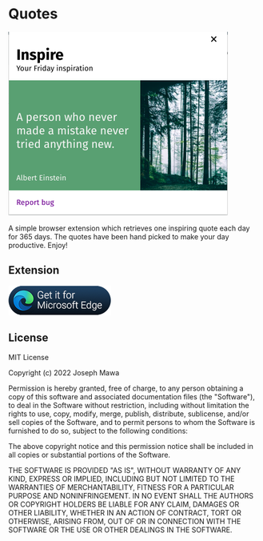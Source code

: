 # Quotes

![Quote extension](./screenshots/extension.png)

A simple browser extension which retrieves one inspiring quote each day for 365 days. The quotes have been hand picked to make your day productive. Enjoy!

## Extension

[![Download from microsoft store](./badge/badge.png)](https://microsoftedge.microsoft.com/addons/detail/inspirational-quotes/kgpcddfdjidepddepnigkmlgddpknfal)

## License

MIT License

Copyright (c) 2022 Joseph Mawa

Permission is hereby granted, free of charge, to any person obtaining a copy
of this software and associated documentation files (the "Software"), to deal
in the Software without restriction, including without limitation the rights
to use, copy, modify, merge, publish, distribute, sublicense, and/or sell
copies of the Software, and to permit persons to whom the Software is
furnished to do so, subject to the following conditions:

The above copyright notice and this permission notice shall be included in all
copies or substantial portions of the Software.

THE SOFTWARE IS PROVIDED "AS IS", WITHOUT WARRANTY OF ANY KIND, EXPRESS OR
IMPLIED, INCLUDING BUT NOT LIMITED TO THE WARRANTIES OF MERCHANTABILITY,
FITNESS FOR A PARTICULAR PURPOSE AND NONINFRINGEMENT. IN NO EVENT SHALL THE
AUTHORS OR COPYRIGHT HOLDERS BE LIABLE FOR ANY CLAIM, DAMAGES OR OTHER
LIABILITY, WHETHER IN AN ACTION OF CONTRACT, TORT OR OTHERWISE, ARISING FROM,
OUT OF OR IN CONNECTION WITH THE SOFTWARE OR THE USE OR OTHER DEALINGS IN THE
SOFTWARE.
